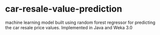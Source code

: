 # car-resale-value-prediction
machine learning model built using random forest regressor for predicting the car resale price values. Implemented in Java and Weka 3.0
